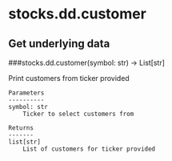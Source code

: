 # stocks.dd.customer

## Get underlying data 
###stocks.dd.customer(symbol: str) -> List[str]

Print customers from ticker provided

    Parameters
    ----------
    symbol: str
        Ticker to select customers from

    Returns
    -------
    list[str]
        List of customers for ticker provided
